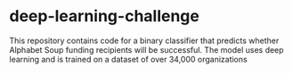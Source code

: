 # deep-learning-challenge
This repository contains code for a binary classifier that predicts whether Alphabet Soup funding recipients will be successful. The model uses deep learning and is trained on a dataset of over 34,000 organizations
